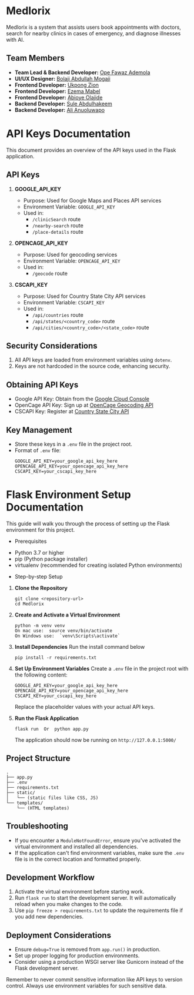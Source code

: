 # Medlorix


Medlorix is a system that assists users book appointments with doctors, search for nearby clinics in cases of emergency, and diagnose illnesses with AI.

## Team Members
- **Team Lead & Backend Developer:** [Ope Fawaz Ademola](https://github.com/Hamfit) 
- **UI/UX Designer:** [Bolaji Abdullah Mogaji](https://github.com/Mogaji-Bolaji-Abdullah)
- **Frontend Developer:** [Ukpong Zion](https://github.com/tegacodess)
- **Frontend Developer:** [Ezema Mabel](https://github.com/Maiybel)
- **Frontend Developer:** [Abioye Olajide](https://github.com/Olajcodes)
- **Backend Developer:** [Sule Abdulhakeem](https://github.com/Hakimziyech18)
- **Backend Developer:** [Ali Anuoluwapo](https://github.com/Anuoluwapo25)

# API Keys Documentation

This document provides an overview of the API keys used in the Flask application.

## API Keys

1. **GOOGLE_API_KEY**
   - Purpose: Used for Google Maps and Places API services
   - Environment Variable: `GOOGLE_API_KEY`
   - Used in:
     - `/clinicSearch` route
     - `/nearby-search` route
     - `/place-details` route

2. **OPENCAGE_API_KEY**
   - Purpose: Used for geocoding services
   - Environment Variable: `OPENCAGE_API_KEY`
   - Used in:
     - `/geocode` route

3. **CSCAPI_KEY**
   - Purpose: Used for Country State City API services
   - Environment Variable: `CSCAPI_KEY`
   - Used in:
     - `/api/countries` route
     - `/api/states/<country_code>` route
     - `/api/cities/<country_code>/<state_code>` route

## Security Considerations

1. All API keys are loaded from environment variables using `dotenv`.
2. Keys are not hardcoded in the source code, enhancing security.

## Obtaining API Keys

- Google API Key: Obtain from the [Google Cloud Console](https://console.cloud.google.com/)
- OpenCage API Key: Sign up at [OpenCage Geocoding API](https://opencagedata.com/)
- CSCAPI Key: Register at [Country State City API](https://countrystatecity.in/)

## Key Management

- Store these keys in a `.env` file in the project root.
- Format of `.env` file:
  ```
  GOOGLE_API_KEY=your_google_api_key_here
  OPENCAGE_API_KEY=your_opencage_api_key_here
  CSCAPI_KEY=your_cscapi_key_here
  ```

# Flask Environment Setup Documentation

This guide will walk you through the process of setting up the Flask environment for this project.

* Prerequisites

- Python 3.7 or higher
- pip (Python package installer)
- virtualenv (recommended for creating isolated Python environments)

* Step-by-step Setup

1. **Clone the Repository**
   ```
   git clone <repository-url>
   cd Medlorix
   ```

2. **Create and Activate a Virtual Environment**
   ```
   python -m venv venv
   On mac use:  source venv/bin/activate  
   On Windows use:  `venv\Scripts\activate`
   ```

3. **Install Dependencies**
    Run the install command below
   ```
   pip install -r requirements.txt
   ```

4. **Set Up Environment Variables**
   Create a `.env` file in the project root with the following content:
   ```
   GOOGLE_API_KEY=your_google_api_key_here
   OPENCAGE_API_KEY=your_opencage_api_key_here
   CSCAPI_KEY=your_cscapi_key_here
   ```
   Replace the placeholder values with your actual API keys.

5. **Run the Flask Application**
   ```
   flask run  Or  python app.py
   ```

   The application should now be running on `http://127.0.0.1:5000/`

## Project Structure

```
.
├── app.py
├── .env
├── requirements.txt
├── static/
│   └── (static files like CSS, JS)
└── templates/
    └── (HTML templates)
```

## Troubleshooting

- If you encounter a `ModuleNotFoundError`, ensure you've activated the virtual environment and installed all dependencies.
- If the application can't find environment variables, make sure the `.env` file is in the correct location and formatted properly.

## Development Workflow

1. Activate the virtual environment before starting work.
2. Run `flask run` to start the development server. It will automatically reload when you make changes to the code.
3. Use `pip freeze > requirements.txt` to update the requirements file if you add new dependencies.

## Deployment Considerations

- Ensure `debug=True` is removed from `app.run()` in production.
- Set up proper logging for production environments.
- Consider using a production WSGI server like Gunicorn instead of the Flask development server.

Remember to never commit sensitive information like API keys to version control. Always use environment variables for such sensitive data.



